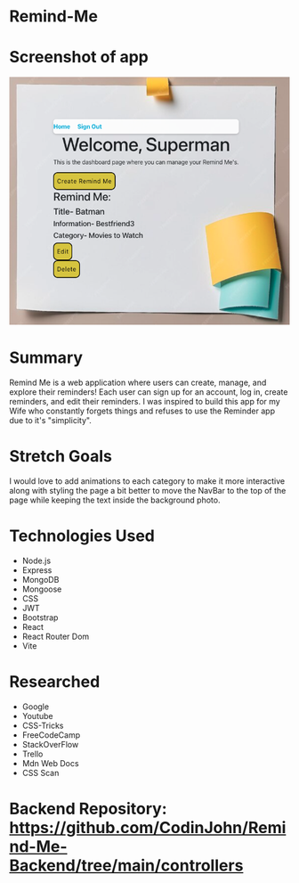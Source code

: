 # Remind-Me

# Screenshot of app
![alt text](<Remind-Me App Photo.png>)

# Summary
Remind Me is a web application where users can create, manage, and explore their reminders! Each user can sign up for an account, log in, create reminders, and edit their reminders. I was inspired to build this app for my Wife who constantly forgets things and refuses to use the Reminder app due to it's "simplicity".

# Stretch Goals
I would love to add animations to each category to make it more interactive along with styling the page a bit better to move the NavBar to the top of the page while keeping the text inside the background photo. 

# Technologies Used
- Node.js
- Express
- MongoDB
- Mongoose
- CSS
- JWT
- Bootstrap
- React
- React Router Dom
- Vite


# Researched
- Google
- Youtube
- CSS-Tricks
- FreeCodeCamp
- StackOverFlow
- Trello
- Mdn Web Docs
- CSS Scan

# Backend Repository: https://github.com/CodinJohn/Remind-Me-Backend/tree/main/controllers
